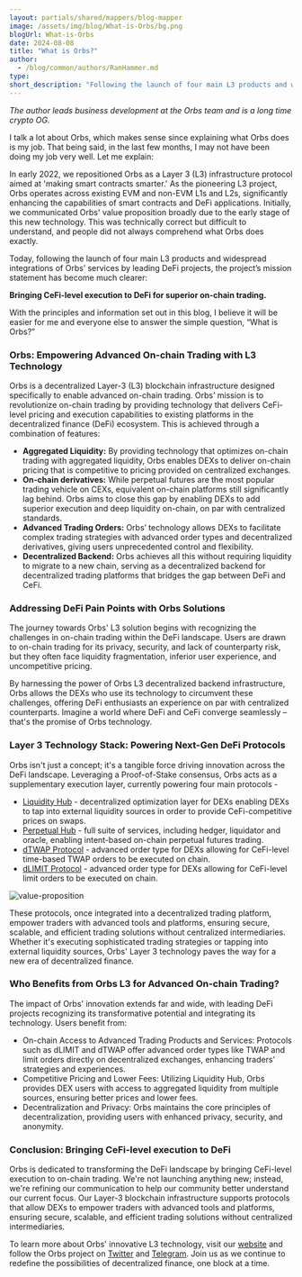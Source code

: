 ```yaml
---
layout: partials/shared/mappers/blog-mapper
image: /assets/img/blog/What-is-Orbs/bg.png
blogUrl: What-is-Orbs
date: 2024-08-08
title: "What is Orbs?"
author:
  - /blog/common/authors/RanHammer.md
type:
short_description: "Following the launch of four main L3 products and widespread integrations of Orbs’ services by leading DeFi projects, the project’s mission statement has become much clearer: Bringing CeFi-level execution to DeFi for superior on-chain trading."
---
```



_The author leads business development at the Orbs team and is a long time crypto OG._

I talk a lot about Orbs, which makes sense since explaining what Orbs does is my job. That being said, in the last few months, I may not have been doing my job very well. Let me explain:

In early 2022, we repositioned Orbs as a Layer 3 (L3) infrastructure protocol aimed at 'making smart contracts smarter.' As the pioneering L3 project, Orbs operates across existing EVM and non-EVM L1s and L2s, significantly enhancing the capabilities of smart contracts and DeFi applications. Initially, we communicated Orbs' value proposition broadly due to the early stage of this new technology. This was technically correct but difficult to understand, and people did not always comprehend what Orbs does exactly.

Today, following the launch of four main L3 products and widespread integrations of Orbs’ services by leading DeFi projects, the project’s mission statement has become much clearer:

**Bringing CeFi-level execution to DeFi for superior on-chain trading.**

With the principles and information set out in this blog, I believe it will be easier for me and everyone else to answer the simple question, “What is Orbs?”

### Orbs: Empowering Advanced On-chain Trading with L3 Technology

Orbs is a decentralized Layer-3 (L3) blockchain infrastructure designed specifically to enable advanced on-chain trading. Orbs’ mission is to revolutionize on-chain trading by providing technology that delivers CeFi-level pricing and execution capabilities to existing platforms in the  decentralized finance (DeFi) ecosystem. This is achieved through a combination of features:

- **Aggregated Liquidity:** By providing technology that optimizes on-chain trading with aggregated liquidity, Orbs enables DEXs to deliver on-chain pricing that is competitive to pricing provided on centralized exchanges.
- **On-chain derivatives:** While perpetual futures are the most popular trading vehicle on CEXs, equivalent on-chain platforms still significantly lag behind. Orbs aims to close this gap by enabling DEXs to add superior execution and deep liquidity on-chain, on par with centralized standards.
- **Advanced Trading Orders:** Orbs’ technology allows DEXs to facilitate complex trading strategies with advanced order types and decentralized derivatives, giving users unprecedented control and flexibility.
- **Decentralized Backend:** Orbs achieves all this without requiring liquidity to migrate to a new chain, serving as a decentralized backend for decentralized trading platforms that bridges the gap between DeFi and CeFi.

### Addressing DeFi Pain Points with Orbs Solutions

The journey towards Orbs' L3 solution begins with recognizing the challenges in on-chain trading within the DeFi landscape. Users are drawn to on-chain trading for its privacy, security, and lack of counterparty risk, but they often face liquidity fragmentation, inferior user experience, and uncompetitive pricing.

By harnessing the power of Orbs L3 decentralized backend infrastructure, Orbs allows the DEXs who use its technology to circumvent these challenges, offering DeFi enthusiasts an experience on par with centralized counterparts. Imagine a world where DeFi and CeFi converge seamlessly – that's the promise of Orbs technology.

### Layer 3 Technology Stack: Powering Next-Gen DeFi Protocols

Orbs isn't just a concept; it's a tangible force driving innovation across the DeFi landscape. Leveraging a Proof-of-Stake consensus, Orbs acts as a supplementary execution layer,  currently powering four main protocols -

- [Liquidity Hub](https://www.orbs.com/liquidity-hub/) - decentralized optimization layer for DEXs enabling DEXs to tap into external liquidity sources in order to provide CeFi-competitive prices on swaps.
- [Perpetual Hub](https://www.orbs.com/perpetual-hub/) - full suite of services, including hedger, liquidator and oracle, enabling intent-based on-chain perpetual futures trading.
- [dTWAP Protocol](https://www.orbs.com/dtwap/) - advanced order type for DEXs allowing for CeFi-level time-based TWAP orders to be executed on chain.
- [dLIMIT Protocol](https://www.orbs.com/dlimit/) - advanced order type for DEXs allowing for CeFi-level limit orders to be executed on chain.  

![value-proposition](/assets/img/blog/What-is-Orbs/image1.png)


These protocols, once integrated into a decentralized trading platform, empower traders with advanced tools and platforms, ensuring secure, scalable, and efficient trading solutions without centralized intermediaries. Whether it's executing sophisticated trading strategies or tapping into external liquidity sources, Orbs' Layer 3 technology paves the way for a new era of decentralized finance.

### Who Benefits from Orbs L3 for Advanced On-chain Trading?

The impact of Orbs' innovation extends far and wide, with leading DeFi projects recognizing its transformative potential and integrating its technology. Users benefit from:

- On-chain Access to Advanced Trading Products and Services: Protocols such as dLIMIT and dTWAP offer advanced order types like TWAP and limit orders directly on decentralized exchanges, enhancing traders' strategies and experiences.
- Competitive Pricing and Lower Fees: Utilizing Liquidity Hub, Orbs provides DEX users with access to aggregated liquidity from multiple sources, ensuring better prices and lower fees.
- Decentralization and Privacy: Orbs maintains the core principles of decentralization, providing users with enhanced privacy, security, and anonymity.

### Conclusion: Bringing CeFi-level execution to DeFi

Orbs is dedicated to transforming the DeFi landscape by bringing CeFi-level execution to on-chain trading. We're not launching anything new; instead, we're refining our communication to help our community better understand our current focus. Our Layer-3 blockchain infrastructure supports protocols that allow DEXs to empower traders with advanced tools and platforms, ensuring secure, scalable, and efficient trading solutions without centralized intermediaries.

To learn more about Orbs' innovative L3 technology, visit our [website](https://www.orbs.com/) and follow the Orbs project on [Twitter](https://twitter.com/orbs_network) and [Telegram](https://t.me/OrbsNetwork). Join us as we continue to redefine the possibilities of decentralized finance, one block at a time.










<div class='line-separator'> </div>



